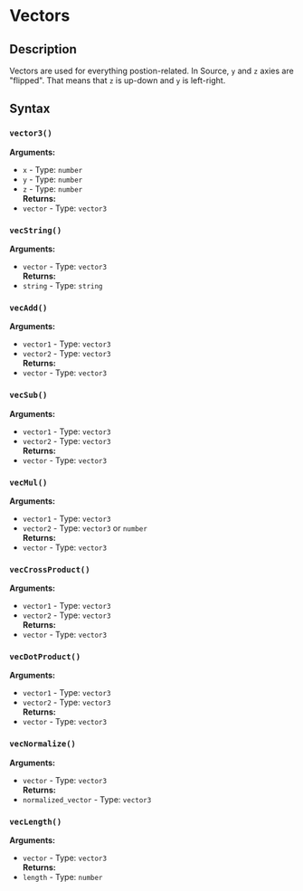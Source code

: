 # Vectors
## Description
Vectors are used for everything postion-related. In Source, `y` and `z` axies are "flipped". That means that `z` is up-down and `y` is left-right.

## Syntax
### `vector3()`
**Arguments:**  
- `x` - Type: `number`  
- `y` - Type: `number`  
- `z` - Type: `number`  
**Returns:**  
- `vector` - Type: `vector3`

### `vecString()`
**Arguments:**  
- `vector` - Type: `vector3`  
**Returns:**  
- `string` - Type: `string`  

### `vecAdd()`
**Arguments:**  
- `vector1` - Type: `vector3`  
- `vector2` - Type: `vector3`  
**Returns:**  
- `vector` - Type: `vector3`  

### `vecSub()`
**Arguments:**  
- `vector1` - Type: `vector3`  
- `vector2` - Type: `vector3`  
**Returns:**  
- `vector` - Type: `vector3`  

### `vecMul()`
**Arguments:**  
- `vector1` - Type: `vector3`  
- `vector2` - Type: `vector3` or `number`  
**Returns:**  
- `vector` - Type: `vector3`  

### `vecCrossProduct()`
**Arguments:**  
- `vector1` - Type: `vector3`  
- `vector2` - Type: `vector3`  
**Returns:**  
- `vector` - Type: `vector3`  

### `vecDotProduct()`
**Arguments:**  
- `vector1` - Type: `vector3`  
- `vector2` - Type: `vector3`  
**Returns:**  
- `vector` - Type: `vector3`  

### `vecNormalize()`
**Arguments:**  
- `vector` - Type: `vector3`  
**Returns:**  
- `normalized_vector` - Type: `vector3`  

### `vecLength()`
**Arguments:**  
- `vector` - Type: `vector3`  
**Returns:**  
- `length` - Type: `number`  
